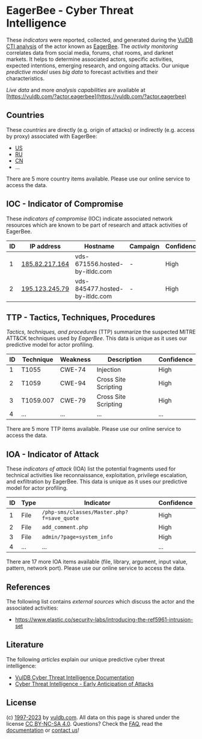 # EagerBee - Cyber Threat Intelligence

These _indicators_ were reported, collected, and generated during the [VulDB CTI analysis](https://vuldb.com/?kb.cti) of the actor known as [EagerBee](https://vuldb.com/?actor.eagerbee). The _activity monitoring_ correlates data from social media, forums, chat rooms, and darknet markets. It helps to determine associated actors, specific activities, expected intentions, emerging research, and ongoing attacks. Our unique _predictive model_ uses _big data_ to forecast activities and their characteristics.

_Live data_ and more _analysis capabilities_ are available at [https://vuldb.com/?actor.eagerbee](https://vuldb.com/?actor.eagerbee)

## Countries

These _countries_ are directly (e.g. origin of attacks) or indirectly (e.g. access by proxy) associated with EagerBee:

* [US](https://vuldb.com/?country.us)
* [RU](https://vuldb.com/?country.ru)
* [CN](https://vuldb.com/?country.cn)
* ...

There are 5 more country items available. Please use our online service to access the data.

## IOC - Indicator of Compromise

These _indicators of compromise_ (IOC) indicate associated network resources which are known to be part of research and attack activities of EagerBee.

ID | IP address | Hostname | Campaign | Confidence
-- | ---------- | -------- | -------- | ----------
1 | [185.82.217.164](https://vuldb.com/?ip.185.82.217.164) | vds-671556.hosted-by-itldc.com | - | High
2 | [195.123.245.79](https://vuldb.com/?ip.195.123.245.79) | vds-845477.hosted-by-itldc.com | - | High

## TTP - Tactics, Techniques, Procedures

_Tactics, techniques, and procedures_ (TTP) summarize the suspected MITRE ATT&CK techniques used by _EagerBee_. This data is unique as it uses our predictive model for actor profiling.

ID | Technique | Weakness | Description | Confidence
-- | --------- | -------- | ----------- | ----------
1 | T1055 | CWE-74 | Injection | High
2 | T1059 | CWE-94 | Cross Site Scripting | High
3 | T1059.007 | CWE-79 | Cross Site Scripting | High
4 | ... | ... | ... | ...

There are 5 more TTP items available. Please use our online service to access the data.

## IOA - Indicator of Attack

These _indicators of attack_ (IOA) list the potential fragments used for technical activities like reconnaissance, exploitation, privilege escalation, and exfiltration by EagerBee. This data is unique as it uses our predictive model for actor profiling.

ID | Type | Indicator | Confidence
-- | ---- | --------- | ----------
1 | File | `/php-sms/classes/Master.php?f=save_quote` | High
2 | File | `add_comment.php` | High
3 | File | `admin/?page=system_info` | High
4 | ... | ... | ...

There are 17 more IOA items available (file, library, argument, input value, pattern, network port). Please use our online service to access the data.

## References

The following list contains _external sources_ which discuss the actor and the associated activities:

* https://www.elastic.co/security-labs/introducing-the-ref5961-intrusion-set

## Literature

The following _articles_ explain our unique predictive cyber threat intelligence:

* [VulDB Cyber Threat Intelligence Documentation](https://vuldb.com/?kb.cti)
* [Cyber Threat Intelligence - Early Anticipation of Attacks](https://www.scip.ch/en/?labs.20201022)

## License

(c) [1997-2023](https://vuldb.com/?kb.changelog) by [vuldb.com](https://vuldb.com/?kb.about). All data on this page is shared under the license [CC BY-NC-SA 4.0](https://creativecommons.org/licenses/by-nc-sa/4.0/). Questions? Check the [FAQ](https://vuldb.com/?kb.faq), read the [documentation](https://vuldb.com/?kb) or [contact us](https://vuldb.com/?contact)!

